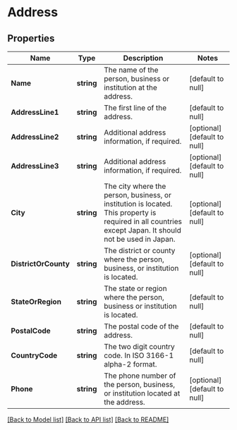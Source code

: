 # Address

## Properties
Name | Type | Description | Notes
------------ | ------------- | ------------- | -------------
**Name** | **string** | The name of the person, business or institution at the address. | [default to null]
**AddressLine1** | **string** | The first line of the address. | [default to null]
**AddressLine2** | **string** | Additional address information, if required. | [optional] [default to null]
**AddressLine3** | **string** | Additional address information, if required. | [optional] [default to null]
**City** | **string** | The city where the person, business, or institution is located. This property is required in all countries except Japan. It should not be used in Japan. | [optional] [default to null]
**DistrictOrCounty** | **string** | The district or county where the person, business, or institution is located. | [optional] [default to null]
**StateOrRegion** | **string** | The state or region where the person, business or institution is located. | [default to null]
**PostalCode** | **string** | The postal code of the address. | [default to null]
**CountryCode** | **string** | The two digit country code. In ISO 3166-1 alpha-2 format. | [default to null]
**Phone** | **string** | The phone number of the person, business, or institution located at the address. | [optional] [default to null]

[[Back to Model list]](../README.md#documentation-for-models) [[Back to API list]](../README.md#documentation-for-api-endpoints) [[Back to README]](../README.md)

